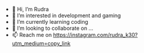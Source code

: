 - 👋 Hi, I’m Rudra
- 👀 I’m interested in development and gaming
- 🌱 I’m currently learning coding
- 💞️ I’m looking to collaborate on ...
- 📫 Reach me on https://instagram.com/rudra_k30?utm_medium=copy_link

<!---
RudraK30/RudraK30 is a ✨ special ✨ repository because its `README.md` (this file) appears on your GitHub profile.
You can click the Preview link to take a look at your changes.
--->
